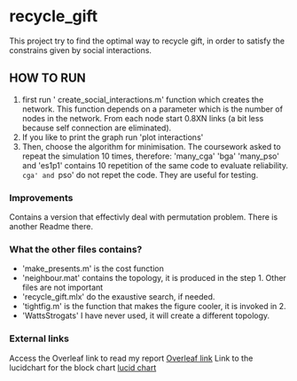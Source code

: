 # recycle_gift
This project try to find the optimal way to recycle gift, in order to satisfy the constrains given by social interactions.
## HOW TO RUN
1. first run ' create_social_interactions.m' function which creates the network. This function depends on a parameter which is the number of nodes in the network. From each node start 0.8XN links (a bit less because self connection are eliminated).
2. If you like to print the graph run 'plot interactions'
3. Then, choose the algorithm for minimisation. The coursework asked to repeat the simulation 10 times, therefore: 'many_cga' 'bga' 'many_pso' and 'es1p1' contains 10 repetition of the same code to evaluate reliability. `cga' and `pso' do not repet the code. They are useful for testing.
### Improvements
Contains a version that effectivly deal with permutation problem. There is another Readme there.
### What the other files contains?
- 'make_presents.m' is the cost function
- 'neighbour.mat' contains the topology, it is produced in the step 1.
Other files are not important
- 'recycle_gift.mlx' do the exaustive search, if needed.
- 'tightfig.m' is the function that makes the figure cooler, it is invoked in 2.
- 'WattsStrogats' I have never used, it will create a different topology.
### External links
Access the Overleaf link to read my report
[Overleaf link](https://www.overleaf.com/read/wvdqhdxrfzfc)
Link to the lucidchart for the block chart [lucid chart](https://www.lucidchart.com/invitations/accept/c052cab4-5227-4052-8479-4a42bb04d734)

